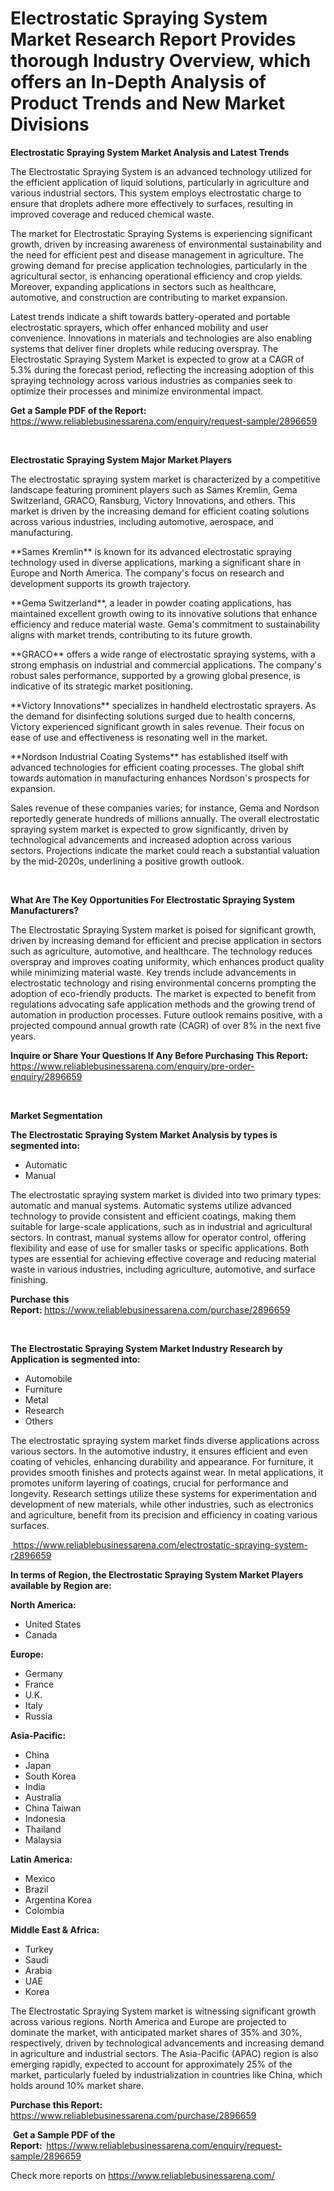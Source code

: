 <p><h1>Electrostatic Spraying System Market Research Report Provides thorough Industry Overview, which offers an In-Depth Analysis of Product Trends and New Market Divisions</h1></p><p><strong>Electrostatic Spraying System Market Analysis and Latest Trends</strong></p>
<p><p>The Electrostatic Spraying System is an advanced technology utilized for the efficient application of liquid solutions, particularly in agriculture and various industrial sectors. This system employs electrostatic charge to ensure that droplets adhere more effectively to surfaces, resulting in improved coverage and reduced chemical waste.</p><p>The market for Electrostatic Spraying Systems is experiencing significant growth, driven by increasing awareness of environmental sustainability and the need for efficient pest and disease management in agriculture. The growing demand for precise application technologies, particularly in the agricultural sector, is enhancing operational efficiency and crop yields. Moreover, expanding applications in sectors such as healthcare, automotive, and construction are contributing to market expansion.</p><p>Latest trends indicate a shift towards battery-operated and portable electrostatic sprayers, which offer enhanced mobility and user convenience. Innovations in materials and technologies are also enabling systems that deliver finer droplets while reducing overspray. The Electrostatic Spraying System Market is expected to grow at a CAGR of 5.3% during the forecast period, reflecting the increasing adoption of this spraying technology across various industries as companies seek to optimize their processes and minimize environmental impact.</p></p>
<p><strong>Get a Sample PDF of the Report:&nbsp;</strong> <a href="https://www.reliablebusinessarena.com/enquiry/request-sample/2896659?utm_campaign=2868&utm_medium=2&utm_source=Github&utm_content=ia&utm_term=15032025&utm_id=electrostatic-spraying-system">https://www.reliablebusinessarena.com/enquiry/request-sample/2896659</a></p>
<p>&nbsp;</p>
<p><strong>Electrostatic Spraying System Major Market Players</strong></p>
<p><p>The electrostatic spraying system market is characterized by a competitive landscape featuring prominent players such as Sames Kremlin, Gema Switzerland, GRACO, Ransburg, Victory Innovations, and others. This market is driven by the increasing demand for efficient coating solutions across various industries, including automotive, aerospace, and manufacturing.</p><p>**Sames Kremlin** is known for its advanced electrostatic spraying technology used in diverse applications, marking a significant share in Europe and North America. The company's focus on research and development supports its growth trajectory.</p><p>**Gema Switzerland**, a leader in powder coating applications, has maintained excellent growth owing to its innovative solutions that enhance efficiency and reduce material waste. Gema's commitment to sustainability aligns with market trends, contributing to its future growth.</p><p>**GRACO** offers a wide range of electrostatic spraying systems, with a strong emphasis on industrial and commercial applications. The company's robust sales performance, supported by a growing global presence, is indicative of its strategic market positioning.</p><p>**Victory Innovations** specializes in handheld electrostatic sprayers. As the demand for disinfecting solutions surged due to health concerns, Victory experienced significant growth in sales revenue. Their focus on ease of use and effectiveness is resonating well in the market.</p><p>**Nordson Industrial Coating Systems** has established itself with advanced technologies for efficient coating processes. The global shift towards automation in manufacturing enhances Nordson's prospects for expansion.</p><p>Sales revenue of these companies varies; for instance, Gema and Nordson reportedly generate hundreds of millions annually. The overall electrostatic spraying system market is expected to grow significantly, driven by technological advancements and increased adoption across various sectors. Projections indicate the market could reach a substantial valuation by the mid-2020s, underlining a positive growth outlook.</p></p>
<p>&nbsp;</p>
<p><strong>What Are The Key Opportunities For Electrostatic Spraying System Manufacturers?</strong></p>
<p><p>The Electrostatic Spraying System market is poised for significant growth, driven by increasing demand for efficient and precise application in sectors such as agriculture, automotive, and healthcare. The technology reduces overspray and improves coating uniformity, which enhances product quality while minimizing material waste. Key trends include advancements in electrostatic technology and rising environmental concerns prompting the adoption of eco-friendly products. The market is expected to benefit from regulations advocating safe application methods and the growing trend of automation in production processes. Future outlook remains positive, with a projected compound annual growth rate (CAGR) of over 8% in the next five years.</p></p>
<p><strong>Inquire or Share Your Questions If Any Before Purchasing This Report:</strong> <a href="https://www.reliablebusinessarena.com/enquiry/pre-order-enquiry/2896659?utm_campaign=2868&utm_medium=2&utm_source=Github&utm_content=ia&utm_term=15032025&utm_id=electrostatic-spraying-system">https://www.reliablebusinessarena.com/enquiry/pre-order-enquiry/2896659</a></p>
<p>&nbsp;</p>
<p><strong>Market Segmentation</strong></p>
<p><strong>The Electrostatic Spraying System Market Analysis by types is segmented into:</strong></p>
<p><ul><li>Automatic</li><li>Manual</li></ul></p>
<p><p>The electrostatic spraying system market is divided into two primary types: automatic and manual systems. Automatic systems utilize advanced technology to provide consistent and efficient coatings, making them suitable for large-scale applications, such as in industrial and agricultural sectors. In contrast, manual systems allow for operator control, offering flexibility and ease of use for smaller tasks or specific applications. Both types are essential for achieving effective coverage and reducing material waste in various industries, including agriculture, automotive, and surface finishing.</p></p>
<p><strong>Purchase this Report:&nbsp;</strong><a href="https://www.reliablebusinessarena.com/purchase/2896659?utm_campaign=2868&utm_medium=2&utm_source=Github&utm_content=ia&utm_term=15032025&utm_id=electrostatic-spraying-system">https://www.reliablebusinessarena.com/purchase/2896659</a></p>
<p>&nbsp;</p>
<p><strong>The Electrostatic Spraying System Market Industry Research by Application is segmented into:</strong></p>
<p><ul><li>Automobile</li><li>Furniture</li><li>Metal</li><li>Research</li><li>Others</li></ul></p>
<p><p>The electrostatic spraying system market finds diverse applications across various sectors. In the automotive industry, it ensures efficient and even coating of vehicles, enhancing durability and appearance. For furniture, it provides smooth finishes and protects against wear. In metal applications, it promotes uniform layering of coatings, crucial for performance and longevity. Research settings utilize these systems for experimentation and development of new materials, while other industries, such as electronics and agriculture, benefit from its precision and efficiency in coating various surfaces.</p></p>
<p><a href="https://www.reliablebusinessarena.com/electrostatic-spraying-system-r2896659?utm_campaign=2868&utm_medium=2&utm_source=Github&utm_content=ia&utm_term=15032025&utm_id=electrostatic-spraying-system">&nbsp;https://www.reliablebusinessarena.com/electrostatic-spraying-system-r2896659</a></p>
<p><strong>In terms of Region, the Electrostatic Spraying System Market Players available by Region are:</strong></p>
<p>
    <p> <strong> North America: </strong>
        <ul>
            <li>United States</li>
            <li>Canada</li>
        </ul>
        </p> 
    <p> <strong> Europe: </strong>
        <ul>
            <li>Germany</li>
            <li>France</li>
            <li>U.K.</li>
            <li>Italy</li>
            <li>Russia</li>
        </ul>
        </p> 
    <p> <strong> Asia-Pacific: </strong>
        <ul>
            <li>China</li>
            <li>Japan</li>
            <li>South Korea</li>
            <li>India</li>
            <li>Australia</li>
            <li>China Taiwan</li>
            <li>Indonesia</li>
            <li>Thailand</li>
            <li>Malaysia</li>
        </ul>
        </p> 
    <p> <strong> Latin America: </strong>
        <ul>
            <li>Mexico</li>
            <li>Brazil</li>
            <li>Argentina Korea</li>
            <li>Colombia</li>
        </ul>
        </p> 
    <p> <strong> Middle East & Africa: </strong>
        <ul>
            <li>Turkey</li>
            <li>Saudi</li>
            <li>Arabia</li>
            <li>UAE</li>
            <li>Korea</li>
        </ul>
    </p>
    </p>
<p><p>The Electrostatic Spraying System market is witnessing significant growth across various regions. North America and Europe are projected to dominate the market, with anticipated market shares of 35% and 30%, respectively, driven by technological advancements and increasing demand in agriculture and industrial sectors. The Asia-Pacific (APAC) region is also emerging rapidly, expected to account for approximately 25% of the market, particularly fueled by industrialization in countries like China, which holds around 10% market share.</p></p>
<p><strong>Purchase this Report: </strong><a href="https://www.reliablebusinessarena.com/purchase/2896659?utm_campaign=2868&utm_medium=2&utm_source=Github&utm_content=ia&utm_term=15032025&utm_id=electrostatic-spraying-system">https://www.reliablebusinessarena.com/purchase/2896659</a></p>
<p>&nbsp;<strong>Get a Sample PDF of the Report:&nbsp;&nbsp;</strong><a href="https://www.reliablebusinessarena.com/enquiry/request-sample/2896659?utm_campaign=2868&utm_medium=2&utm_source=Github&utm_content=ia&utm_term=15032025&utm_id=electrostatic-spraying-system">https://www.reliablebusinessarena.com/enquiry/request-sample/2896659</a></p>
<p><strong></strong></p>
<p>Check more reports on <a href="https://www.reliablebusinessarena.com/?utm_campaign=2868&utm_medium=2&utm_source=Github&utm_content=ia&utm_term=15032025&utm_id=electrostatic-spraying-system">https://www.reliablebusinessarena.com/</a></p>